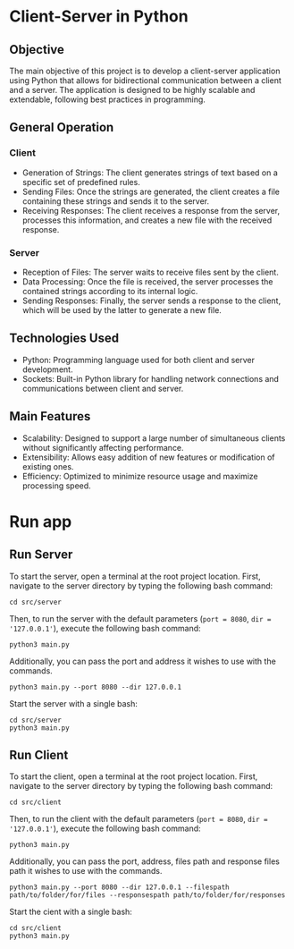 # Client-Server in Python
## Objective
The main objective of this project is to develop a client-server application using Python that allows for bidirectional communication between a client and a server. The application is designed to be highly scalable and extendable, following best practices in programming.

## General Operation
### Client
- Generation of Strings: The client generates strings of text based on a specific set of predefined rules.
- Sending Files: Once the strings are generated, the client creates a file containing these strings and sends it to the server.
- Receiving Responses: The client receives a response from the server, processes this information, and creates a new file with the received response.
### Server
- Reception of Files: The server waits to receive files sent by the client.
- Data Processing: Once the file is received, the server processes the contained strings according to its internal logic.
- Sending Responses: Finally, the server sends a response to the client, which will be used by the latter to generate a new file.
## Technologies Used
- Python: Programming language used for both client and server development.
- Sockets: Built-in Python library for handling network connections and communications between client and server.
## Main Features
- Scalability: Designed to support a large number of simultaneous clients without significantly affecting performance.
- Extensibility: Allows easy addition of new features or modification of existing ones.
- Efficiency: Optimized to minimize resource usage and maximize processing speed.

# Run app
## Run Server
To start the server, open a terminal at the root project location. First, navigate to the server directory by typing the following bash command: 

    cd src/server

Then, to run the server with the default parameters (`port = 8080`, `dir = '127.0.0.1'`), execute the following bash command:    

    python3 main.py

Additionally, you can pass the port and address it wishes to use with the commands.    

    python3 main.py --port 8080 --dir 127.0.0.1

Start the server with a single bash:

    cd src/server
    python3 main.py


## Run Client
To start the client, open a terminal at the root project location. First, navigate to the server directory by typing the following bash command: 

    cd src/client

Then, to run the client with the default parameters (`port = 8080`, `dir = '127.0.0.1'`), execute the following bash command:    

    python3 main.py

Additionally, you can pass the port, address, files path and response files path it wishes to use with the commands.    

    python3 main.py --port 8080 --dir 127.0.0.1 --filespath path/to/folder/for/files --responsespath path/to/folder/for/responses

Start the cient with a single bash:

    cd src/client
    python3 main.py